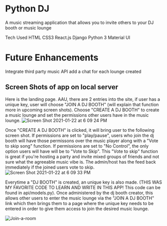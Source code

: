 # Python DJ
A music streaming application that allows you to invite others to your DJ booth or music lounge

Tech Used
HTML
CSS3
React.js
Django
Python 3
Material UI

# Future Enhancements
Integrate third party music API
add a chat for each lounge created

## Screen Shots of app on local server
Here is the landing page. AAU, there are 2 entries into the site, if user has a unique key, user will choose "JOIN A DJ BOOTH" (will explain that function more in upcoming screen shots). Choose "CREATE A DJ BOOTH" to create a music lounge and set the permissions other users have in the music lounge.
![Screen Shot 2021-01-22 at 6 09 24 PM](https://user-images.githubusercontent.com/73125103/105558713-2d272500-5cdd-11eb-917d-333a4b9a7d83.png)


Once "CREATE A DJ BOOTH" is clicked, it will bring user to the following screen shot. If permissions are set to "play/pause", users who join the dj booth will have those permissons over the music player along with a "Vote to skip song" function. If permissions are set to "No Control", the only option users will have will be to "Vote to Skip". This "Vote to skip" function is great if you're hosting a party and invite mixed groups of friends and not sure what the agreeable music vibe is. The admin/host has the feed back immediately if the joined users vote to skip. 
![Screen Shot 2021-01-22 at 6 09 33 PM](https://user-images.githubusercontent.com/73125103/105558903-d0783a00-5cdd-11eb-8426-45f67653ff6f.png)

Everytime a "DJ BOOTH" is created, an unique key is also made. (THIS WAS MY FAVORITE CODE TO LEARN AND WRITE IN THIS APP! This code can be found in api/models.py). Once administered by the dj booth creator, this allows other users to enter the music lounge via the "JOIN A DJ BOOTH" link which then brings them to a page where the unique key needs to be entered in order to give them access to join the desired music lounge.

![Join-a-room](https://user-images.githubusercontent.com/73125103/105560552-16370180-5ce2-11eb-9aad-492c65174c69.png)









